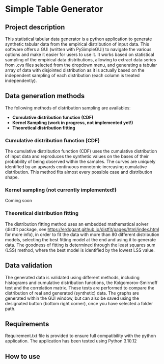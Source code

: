 # Simple Table Generator

## Project description
This statistical tabular data generator is a python application to generate synthetic tabular data from the empirical distribution of input data. This software offers a GUI (written with PySimpleGUI) to navigate the various options and make it easier for users to use it. It works based on statistical sampling of the empirical data distributions, allowing to extract data series from .cvs files selected from the dropdown menu, and generating a tabular array of data with disjointed distribution as it is actually based on the independent sampling of each distribution (each column is treated independently). 

## Data generation methods
The following methods of distribution sampling are availables:
- **Cumulative distribution function (CDF)**
- **Kernel Sampling (work in progress, not implemented yet!)**
- **Theoretical distribution fitting**

### Cumulative distribution function (CDF)
The cumulative distribution function (CDF) uses the cumulative distribution of input data and reproduces the synthetic values on the bases of their probability of being observed within the samples. The curves are uniquely identified by an upwards continuous monotonic increasing cumulative distribution. This method fits almost every possible case and distribution shape. 

### Kernel sampling (not currently implemented!)
Coming soon

### Theoretical distribution fitting 
The distribution fitting method uses an embedded mathematical solver (distfit package, see https://erdogant.github.io/distfit/pages/html/index.html for more info), in order to fit the data with more than 80 different distribution models, selecting the best fitting model at the end and using it to generate data. The goodness of fitting is determined through the least squares sum (LSS) method, where the best model is identified by the lowest LSS value.

## Data validation
The generated data is validated using different methods, including histograms and cumulative distribution functions, the Kolgomorov-Smirnoff test and the correlation matrix. These tests are performed to compare the distribution of real and generated (synthetic) data. The graphs are generated within the GUI window, but can also be saved using the designated button (bottom right corner), once you have selected a folder path.

## Requirements
Requirement.txt file is provided to ensure full compatibility with the python application. The application has been tested using Python 3.10.12 

## How to use

